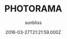 ---
title: PHOTORAMA
github: 'https://github.com/sunbliss/photorama'
demo: 'http://sunbliss.github.io/photorama'
author: sunbliss
ssg:
  - Jekyll
cms:
  - No Cms
date: 2016-03-27T21:21:59.000Z
github_branch: gh-pages
description: '''PHOTORAMA'' template for Jekyll'
stale: true
---